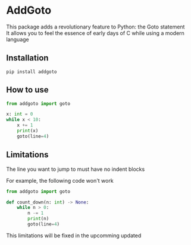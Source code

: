 # AddGoto

This package adds a revolutionary feature to Python: the Goto statement<br>
It allows you to feel the essence of early days of C while using a modern language

## Installation

```
pip install addgoto
```

## How to use

```python
from addgoto import goto

x: int = 0
while x < 10:
    x += 1
    print(x)
    goto(line=4)
```

## Limitations

The line you want to jump to must have no indent blocks

For example, the following code won't work

```python
from addgoto import goto

def count_down(n: int) -> None:
    while n > 0:
        n -= 1
        print(n)
        goto(line=4)
```

This limitations will be fixed in the upcomming updated
